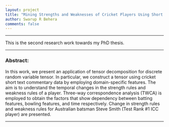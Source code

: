 ```yaml
---
layout: project
title: "Mining Strengths and Weaknesses of Cricket Players Using Short Text Commentary"
author: Swarup R Behera
comments: false
---
```

___

This is the second research work towards my PhD thesis.

___

### Abstract:

In this work, we present an application of tensor decomposition for discrete random variable tensor. In particular, we construct a tensor using cricket short text commentary data by employing domain-specific features. The aim is to understand the temporal changes in the strength rules and weakness rules of a player. Three-way correspondence analysis (TWCA) is employed to obtain the factors that show dependency between batting features, bowling features, and time respectively. Change in strength rules and weakness rules for Australian batsman Steve Smith (Test Rank \#1 ICC player) are presented.

___
